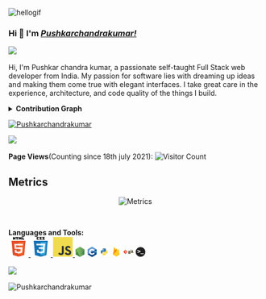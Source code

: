 <p>
 <img align="left" src="https://user-images.githubusercontent.com/67560900/107698101-10797e00-6cda-11eb-8357-b7808d66151a.gif" width="310px" alt="hellogif">
</p><br/>

### Hi  👋 I'm [***Pushkarchandrakumar!***](https://github.com/Pushkarchandrakumar/)
![](https://komarev.com/ghpvc/?username=Pushkarchandrakumar&color=green)

<!--
**Pushkarchandrakr/Pushkarchandrakr** is a ✨ _special_ ✨ repository because its `README.md` (this file) appears on your GitHub profile.

Here are some ideas to get you started:

- 🔭 I’m currently working on ...
- 🌱 I’m currently learning ...
- 👯 I’m looking to collaborate on ...
- 🤔 I’m looking for help with ...
- 💬 Ask me about ...
- 📫 How to reach me: ...
- 😄 Pronouns: ...
- ⚡ Fun fact: ...
-->
Hi, I'm Pushkar chandra kumar, a passionate self-taught Full Stack web developer  from India. My passion for software lies with dreaming up ideas and making them come true with elegant interfaces. I take great care in the experience, architecture, and code quality of the things I build.


<details><summary><b>Contribution Graph</b></summary>
<br/>
<p align="center">
    <img
        width="100%"
        src="https://activity-graph.herokuapp.com/graph?username=pushkarchandrakumar&custom_title=Contribution+Graph&theme=react-dark"
    />
</p>
</details>

<p align="left"> <a href="https://github.com/ryo-ma/github-profile-trophy"><img src="https://github-profile-trophy.vercel.app/?username=Pushkarchandrakumar" alt="Pushkarchandrakumar" />
</a> </p>
<img height="180em" src="https://github-readme-stats.vercel.app/api?username=pushkarchandrakumar&show_icons=true&hide_border=true&&count_private=true&include_all_commits=true" />


**Page Views**(Counting since 18th july 2021): ![Visitor Count](https://profile-counter.glitch.me/pushkarchandrakumar/count.svg)


## Metrics
<div align="center">

![Metrics](https://metrics.lecoq.io/pushkarchandraKumar?template=classic&achievements=1&achievements.threshold=C&achievements.secrets=true&achievements.limit=0&config.timezone=Asia%2FCalcutta)</div>

<br>

<!--START_SECTION:waka-->
<!--END_SECTION:waka-->

**Languages and Tools:**  
<a href="https://www.w3.org/html/" target="_blank"> <img src="https://raw.githubusercontent.com/devicons/devicon/master/icons/html5/html5-original-wordmark.svg" alt="html5" width="40" height="40"/> </a>
    <a href="https://www.w3schools.com/css/" target="_blank"> <img src="https://raw.githubusercontent.com/devicons/devicon/master/icons/css3/css3-original-wordmark.svg" alt="css3" width="40" height="40"/> </a>
<a href="https://developer.mozilla.org/en-US/docs/Web/JavaScript" target="_blank"> <img src="https://raw.githubusercontent.com/devicons/devicon/master/icons/javascript/javascript-original.svg" alt="javascript" width="40" height="40"/> </a>
<code><img height="20" src="https://raw.githubusercontent.com/github/explore/80688e429a7d4ef2fca1e82350fe8e3517d3494d/topics/nodejs/nodejs.png"></code>
<code><img height="20" src="https://raw.githubusercontent.com/github/explore/80688e429a7d4ef2fca1e82350fe8e3517d3494d/topics/cpp/cpp.png"></code>
<code><img height="20" src="https://raw.githubusercontent.com/github/explore/80688e429a7d4ef2fca1e82350fe8e3517d3494d/topics/python/python.png"></code>
<code><img height="20" src="https://raw.githubusercontent.com/github/explore/80688e429a7d4ef2fca1e82350fe8e3517d3494d/topics/firebase/firebase.png"></code>
<code><img height="20" src="https://raw.githubusercontent.com/github/explore/80688e429a7d4ef2fca1e82350fe8e3517d3494d/topics/git/git.png"></code>
<code><img height="20" src="https://raw.githubusercontent.com/github/explore/80688e429a7d4ef2fca1e82350fe8e3517d3494d/topics/terminal/terminal.png"></code>

<a href="https://github.com/pushkarchandrakumar/convoychat">
  <img align="center" src="https://github-readme-stats.vercel.app/api/top-langs/?username=pushkarchandrakumar" />
</a>
<p><img align="center" src="https://github-readme-streak-stats.herokuapp.com/?user=Pushkarchandrakumar&" alt="Pushkarchandrakumar" /></p>
